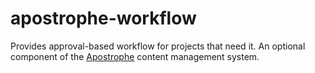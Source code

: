 # apostrophe-workflow

Provides approval-based workflow for projects that need it. An optional component of the [Apostrophe](http://apostrophenow.org/) content management system.
